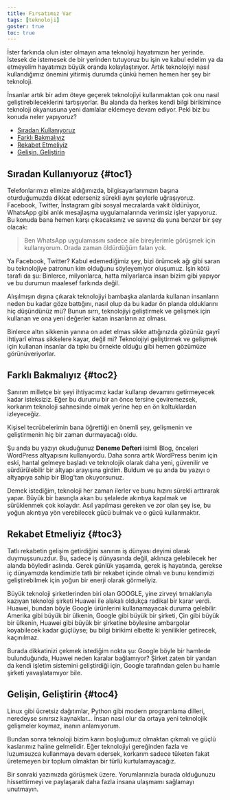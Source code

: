 ```yaml
---
title: Fırsatımız Var
tags: [teknoloji]
goster: true
toc: true
---
```


İster farkında olun ister olmayın ama teknoloji hayatımızın her yerinde. İstesek de istemesek de bir yerinden tutuyoruz bu işin ve kabul edelim ya da etmeyelim hayatımızı büyük oranda kolaylaştırıyor. Artık teknolojiyi nasıl kullandığımız önemini yitirmiş durumda çünkü hemen hemen her şey bir teknoloji.

İnsanlar artık bir adım öteye geçerek teknolojiyi kullanmaktan çok onu nasıl geliştirebileceklerini tartışıyorlar. Bu alanda da herkes kendi bilgi birikimince teknoloji okyanusuna yeni damlalar eklemeye  devam ediyor. Peki biz bu konuda neler yapıyoruz?

<nav title="İçindekiler">
<ul>
<li><a href="#toc1">Sıradan Kullanıyoruz</a></li>
<li><a href="#toc2">Farklı Bakmalıyız</a></li>
<li><a href="#toc3">Rekabet Etmeliyiz</a></li>
<li><a href="#toc4">Gelişin, Geliştirin</a></li>
</ul>
</nav>

## Sıradan Kullanıyoruz {#toc1}

Telefonlarımızı elimize aldığımızda, bilgisayarlarımızın başına oturduğumuzda dikkat ederseniz sürekli aynı şeylerle uğraşıyoruz. Facebook, Twitter, İnstagram gibi sosyal mecralarda vakit öldürüyor, WhatsApp gibi  anlık mesajlaşma uygulamalarında verimsiz işler yapıyoruz. Bu konuda bana hemen karşı çıkacaksınız ve savınız da şuna benzer bir şey olacak:

> Ben WhatsApp uygulamasını sadece aile bireylerimle görüşmek için kullanıyorum. Orada zaman öldürdüğüm falan yok.

Ya Facebook, Twitter? Kabul edemediğimiz şey, bizi örümcek ağı gibi saran bu teknolojiye patronun kim olduğunu söyleyemiyor oluşumuz. İşin kötü tarafı da şu: Binlerce, milyonlarca, hatta milyarlarca insan bizim gibi yapıyor ve bu durumun maalesef farkında değil.

Alışılmışın dışına çıkarak teknolojiyi bambaşka alanlarda kullanan  insanların neden bu kadar göze battığını, nasıl olup da bu kadar ön planda olduklarını hiç düşündünüz mü? Bunun sırrı, teknolojiyi geliştirmek ve gelişmek için kullanan ve ona yeni değerler katan insanların az olması.

Binlerce altın sikkenin yanına on adet elmas sikke attığınızda gözünüz gayrî ihtiyarî elmas sikkelere kayar, değil mi? Teknolojiyi geliştirmek ve gelişmek için kullanan insanlar da tıpkı bu örnekte olduğu gibi hemen gözümüze görünüveriyorlar.

## Farklı Bakmalıyız {#toc2}

Sanırım milletçe bir şeyi ihtiyacımız kadar kullanıp devamını getirmeyecek kadar isteksiziz. Eğer bu durumu bir an önce tersine çeviremezsek, korkarım teknoloji sahnesinde olmak yerine hep en ön koltuklardan izleyeceğiz.

Kişisel tecrübelerimin bana öğrettiği en önemli şey, gelişmenin ve geliştirmenin hiç bir zaman durmayacağı oldu.

Şu anda bu yazıyı okuduğunuz **Deneme Defteri** isimli Blog, önceleri WordPress altyapısını kullanıyordu. Daha sonra artık WordPress benim için eski, hantal gelmeye başladı ve teknolojik olarak daha yeni, güvenilir ve sürdürülebilir bir altyapı arayışına girdim. Buldum ve şu anda bu yazıyı o altyapıya sahip bir Blog'tan okuyorsunuz.

Demek istediğim, teknoloji her zaman ilerler ve bunu hızını sürekli arttırarak yapar. Büyük bir basınçla akan bu şelalede akıntıya kapılmak ve sürüklenmek çok kolaydır. Asıl yapılması gereken ve zor olan şey ise, bu yoğun akıntıya yön verebilecek gücü bulmak ve o gücü kullanmaktır.

## Rekabet Etmeliyiz {#toc3}

Tatlı rekabetin gelişim getirdiğini sanırım iş dünyası deyimi olarak duymuşsunuzdur. Bu, sadece iş dünyasında değil, aklınıza gelebilecek her alanda böyledir aslında. Gerek günlük yaşamda, gerek iş hayatında, gerekse iç dünyamızda kendimizle tatlı bir rekabet içinde olmalı ve bunu kendimizi geliştirebilmek için yoğun bir enerji olarak görmeliyiz.

Büyük teknoloji şirketlerinden biri olan GOOGLE, yine zirveyi tırnaklarıyla kazıyan teknoloji şirketi Huawei ile alakalı oldukça radikal bir karar verdi. Huawei, bundan böyle Google ürünlerini kullanamayacak duruma gelebilir. Amerika gibi büyük bir ülkenin, Google gibi büyük bir şirketi, Çin gibi büyük bir ülkenin, Huawei gibi büyük bir şirketine böylesine ambargolar koyabilecek kadar güçlüyse; bu bilgi birikimi elbette ki yenilikler getirecek, kaçınılmaz.

Burada dikkatinizi çekmek istediğim nokta şu: Google böyle bir hamlede bulunduğunda, Huawei neden karalar bağlamıyor? Şirket zaten bir yandan da kendi  işletim sistemini geliştirdiği için, Google tarafından gelen bu hamle şirketi yavaşlatamıyor bile.

## Gelişin, Geliştirin {#toc4}

Linux gibi ücretsiz dağıtımlar, Python gibi modern programlama dilleri, neredeyse sınırsız kaynaklar... İnsan nasıl olur da ortaya yeni teknolojik gelişmeler koymaz, inanın anlamıyorum.

Bundan sonra teknoloji bizim karın boşluğumuz olmaktan çıkmalı ve güçlü kaslarımız haline gelmelidir. Eğer teknolojiyi gereğinden fazla ve luzumsuzca kullanmaya devam edersek, korkarım sadece tüketen fakat üretemeyen bir toplum olmaktan bir türlü kurtulamayacağız.

Bir sonraki yazımızda görüşmek üzere. Yorumlarınızla burada olduğunuzu hissettirmeyi ve paylaşarak daha fazla insana ulaşmamı sağlamayı unutmayın.
